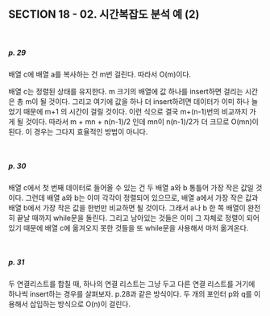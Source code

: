 ## SECTION 18 - 02. 시간복잡도 분석 예 (2)

<br>

##### p. 29

배열 c에 배열 a를 복사하는 건 m번 걸린다. 따라서 O(m)이다.

배열 c는 정렬된 상태를 유지한다. m 크기의 배열에 값 하나를 insert하면 걸리는 시간은 총 m이 될 것이다. 그리고 여기에 값을 하나 더 insert하려면 데이터가 이미 하나 늘었기 때문에 m+1 의 시간이 걸릴 것이다. 이런 식으로 결국 m+(n-1)번의 비교까지 가게 될 것이다. 따라서 m + mn + n(n-1)/2 인데 mn이 n(n-1)/2가 더 크므로 O(mn)이 된다. 이 경우는 그다지 효율적인 방법이 아니다.

<br>

##### p. 30

배열 c에서 첫 번째 데이터로 들어올 수 있는 건 두 배열 a와 b 통틀어 가장 작은 값일 것이다. 그런데 배열 a와 b는 이미 각각이 정렬되어 있으므로, 배열 a에서 가장 작은 값과 배열 b에서 가장 작은 값을 한번만 비교하면 될 것이다. 그래서 a나 b 한 쪽 배열이 완전히 끝날 때까지 while문을 돌린다. 그리고 남아있는 것들은 이미 그 자체로 정렬이 되어 있기 때문에 배열 c에 옮겨오지 못한 것들을 또 while문을 사용해서 마저 옮겨온다.

<br>

##### p. 31

두 연결리스트를 합칠 때, 하나의 연결 리스트는 그냥 두고 다른 연결 리스트를 거기에 하나씩 insert하는 경우를 살펴보자. p.28과 같은 방식이다. 두 개의 포인터 p와 q를 이용해서 삽입하는 방식으로 O(n)이 걸린다. 
